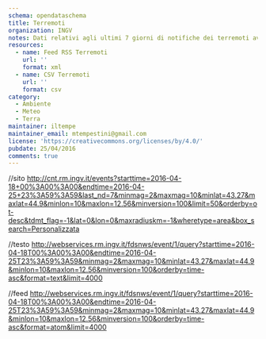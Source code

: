 ```yaml
---
schema: opendataschema
title: Terremoti
organization: INGV
notes: Dati relativi agli ultimi 7 giorni di notifiche dei terremoti avvenuti in Italia nell'area Lat[43.27,44.9] Lon[10,12.56]
resources:
  - name: Feed RSS Terremoti
    url: ''
    format: xml
  - name: CSV Terremoti
    url: ''
    format: csv
category:
  - Ambiente
  - Meteo
  - Terra
maintainer: iltempe
maintainer_email: mtempestini@gmail.com
license: 'https://creativecommons.org/licenses/by/4.0/'
pubdate: 25/04/2016
comments: true
---
```


//sito
http://cnt.rm.ingv.it/events?starttime=2016-04-18+00%3A00%3A00&endtime=2016-04-25+23%3A59%3A59&last_nd=7&minmag=2&maxmag=10&minlat=43.27&maxlat=44.9&minlon=10&maxlon=12.56&minversion=100&limit=50&orderby=ot-desc&tdmt_flag=-1&lat=0&lon=0&maxradiuskm=-1&wheretype=area&box_search=Personalizzata

//testo
http://webservices.rm.ingv.it/fdsnws/event/1/query?starttime=2016-04-18T00%3A00%3A00&endtime=2016-04-25T23%3A59%3A59&minmag=2&maxmag=10&minlat=43.27&maxlat=44.9&minlon=10&maxlon=12.56&minversion=100&orderby=time-asc&format=text&limit=4000

//feed
http://webservices.rm.ingv.it/fdsnws/event/1/query?starttime=2016-04-18T00%3A00%3A00&endtime=2016-04-25T23%3A59%3A59&minmag=2&maxmag=10&minlat=43.27&maxlat=44.9&minlon=10&maxlon=12.56&minversion=100&orderby=time-asc&format=atom&limit=4000